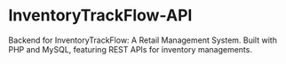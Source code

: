 # InventoryTrackFlow-API
Backend for InventoryTrackFlow: A Retail Management System. Built with PHP and MySQL, featuring REST APIs for inventory managements.
